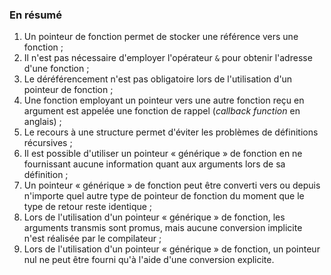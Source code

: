 ### En résumé

1. Un pointeur de fonction permet de stocker une référence vers une fonction ;
1. Il n'est pas nécessaire d'employer l'opérateur `&` pour obtenir l'adresse d'une fonction ;
1. Le déréférencement n'est pas obligatoire lors de l'utilisation d'un pointeur de fonction ;
1. Une fonction employant un pointeur vers une autre fonction reçu en argument est appelée une fonction de rappel (*callback function* en anglais) ;
1. Le recours à une structure permet d'éviter les problèmes de définitions récursives ;
1. Il est possible d'utiliser un pointeur « générique » de fonction en ne fournissant aucune information quant aux arguments lors de sa définition ;
1. Un pointeur « générique » de fonction peut être converti vers ou depuis n'importe quel autre type de pointeur de fonction du moment que le type de retour reste identique ;
1. Lors de l'utilisation d'un pointeur « générique » de fonction, les arguments transmis sont promus, mais aucune conversion implicite n'est réalisée par le compilateur ;
1. Lors de l'utilisation d'un pointeur « générique » de fonction, un pointeur nul ne peut être fourni qu'à l'aide d'une conversion explicite.